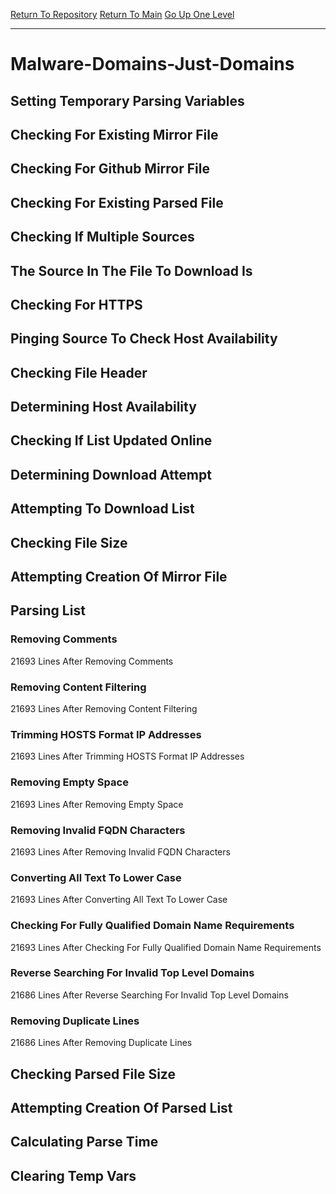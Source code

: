 [Return To Repository](https://github.com/deathbybandaid/piholeparser/)
[Return To Main](https://github.com/deathbybandaid/piholeparser/blob/master/RecentRunLogs/Mainlog.md)
[Go Up One Level](https://github.com/deathbybandaid/piholeparser/blob/master/RecentRunLogs/TopLevelScripts/30-Processing-External-Blacklists.md)
____________________________________
# Malware-Domains-Just-Domains
## Setting Temporary Parsing Variables
## Checking For Existing Mirror File
## Checking For Github Mirror File
## Checking For Existing Parsed File
## Checking If Multiple Sources
## The Source In The File To Download Is
## Checking For HTTPS
## Pinging Source To Check Host Availability
## Checking File Header
## Determining Host Availability
## Checking If List Updated Online
## Determining Download Attempt
## Attempting To Download List
## Checking File Size
## Attempting Creation Of Mirror File
## Parsing List
### Removing Comments
21693 Lines After Removing Comments
### Removing Content Filtering
21693 Lines After Removing Content Filtering
### Trimming HOSTS Format IP Addresses
21693 Lines After Trimming HOSTS Format IP Addresses
### Removing Empty Space
21693 Lines After Removing Empty Space
### Removing Invalid FQDN Characters
21693 Lines After Removing Invalid FQDN Characters
### Converting All Text To Lower Case
21693 Lines After Converting All Text To Lower Case
### Checking For Fully Qualified Domain Name Requirements
21693 Lines After Checking For Fully Qualified Domain Name Requirements
### Reverse Searching For Invalid Top Level Domains
21686 Lines After Reverse Searching For Invalid Top Level Domains
### Removing Duplicate Lines
21686 Lines After Removing Duplicate Lines
## Checking Parsed File Size
## Attempting Creation Of Parsed List
## Calculating Parse Time
## Clearing Temp Vars
